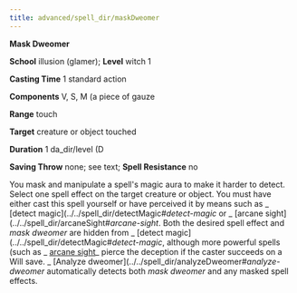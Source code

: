 ```yaml
---
title: advanced/spell_dir/maskDweomer
---
```

 **Mask Dweomer**

**School** illusion (glamer); **Level** witch 1

**Casting Time** 1 standard action

**Components** V, S, M (a piece of gauze

**Range** touch

**Target** creature or object touched

**Duration** 1 da_dir/level (D

**Saving Throw** none; see text; **Spell Resistance** no

You mask and manipulate a spell's magic aura to make it harder to detect. Select one spell effect on the target creature or object. You must have either cast this spell yourself or have perceived it by means such as _ [detect magic](../../spell_dir/detectMagic#_detect-magic_ or _ [arcane sight](../../spell_dir/arcaneSight#_arcane-sight_. Both the desired spell effect and _mask dweomer_ are hidden from _ [detect magic](../../spell_dir/detectMagic#_detect-magic_, although more powerful spells (such as _ [arcane sight](../../spell_dir/arcaneSight#_arcane-sight)_ pierce the deception if the caster succeeds on a Will save. _ [Analyze dweomer](../../spell_dir/analyzeDweomer#_analyze-dweomer_ automatically detects both _mask dweomer_ and any masked spell effects.

